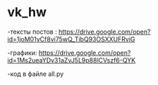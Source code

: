 # vk_hw
-тексты постов : https://drive.google.com/open?id=1joM01yCf8vi75wQ_TibQ93OSXXUFRviG

-графики: https://drive.google.com/open?id=1Ms2ueaYDv31aZvJ5L9p88lCVszf6-QYK

-код в файле all.py
